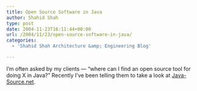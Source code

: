 ```yaml
---
title: Open Source Software in Java
author: Shahid Shah
type: post
date: 2004-11-23T16:11:44+00:00
url: /2004/11/23/open-source-software-in-java/
categories:
  - 'Shahid Shah Architecture &amp; Engineering Blog'

---
```

I&#8217;m often asked by my clients &#8212; &#8220;where can I find an open source tool for doing X in Java?&#8221; Recently I&#8217;ve been telling them to take a look at [Java-Source.net][1].

 [1]: http://java-source.net/
